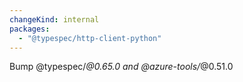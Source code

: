 ```yaml
---
changeKind: internal
packages:
  - "@typespec/http-client-python"
---
```


Bump @typespec/*@0.65.0 and @azure-tools/*@0.51.0